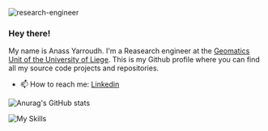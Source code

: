 ![research-engineer](https://user-images.githubusercontent.com/72500344/211131594-0157d7f6-5032-44d3-ba89-7dd1ba36e00d.svg)

### Hey there!

My name is Anass Yarroudh. I'm a Reasearch engineer at the [Geomatics Unit of the University of Liege](http://geomatics.ulg.ac.be/). This is my Github profile where you can find all my source code projects and repositories.
- 📫 How to reach me: [Linkedin](https://www.linkedin.com/in/anass-yarroudh/)  

![Anurag's GitHub stats](https://github-readme-stats.vercel.app/api?username=Yarroudh&show_icons=true&theme=transparent)

![My Skills](https://skillicons.dev/icons?i=py,cpp,javascript,react,nodejs,git)
